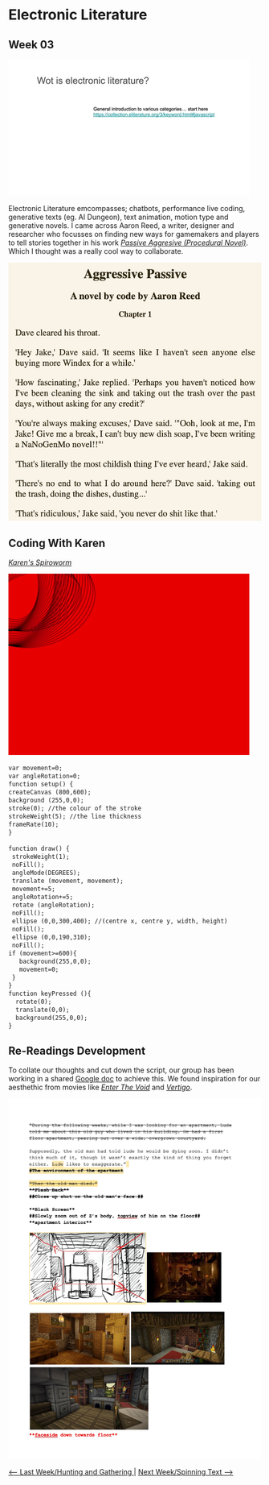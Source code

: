 # Electronic Literature 
## Week 03

![](electronicslides.gif)

Electronic Literature emcompasses; chatbots, performance live coding, generative texts (eg. AI Dungeon), text animation, motion type and generative novels. I came across Aaron Reed, a writer, designer and researcher who focusses on finding new ways for gamemakers and players to tell stories together in his work [*Passive Aggresive (Procedural Novel)*](https://aaronareed.net/bots-and-generative-texts/). Which I thought was a really cool way to collaborate. 

![](AP.jpg)

## Coding With Karen

[*Karen's Spiroworm*](https://bridieotoole.github.io/codewords/week_03/Karens_Spiroworm/)<br>

![](spiroworm.gif)

```
var movement=0;
var angleRotation=0;
function setup() {
createCanvas (800,600);
background (255,0,0);
stroke(0); //the colour of the stroke
strokeWeight(5); //the line thickness
frameRate(10);
}

function draw() {
 strokeWeight(1);
 noFill();
 angleMode(DEGREES);
 translate (movement, movement);
 movement+=5;
 angleRotation+=5;
 rotate (angleRotation);
 noFill();
 ellipse (0,0,300,400); //(centre x, centre y, width, height)
 noFill();
 ellipse (0,0,190,310);
 noFill();
if (movement>=600){
   background(255,0,0);
   movement=0;
 }
}
function keyPressed (){
  rotate(0);
  translate(0,0);
  background(255,0,0);
}
```
## Re-Readings Development 

To collate our thoughts and cut down the script, our group has been working in a shared [Google doc](https://docs.google.com/document/d/19jYVR71h8XhRFNsr-k470x9JxL-L0lmXoieETXrT_1o/edit ) to achieve this. We found inspiration for our aesthethic from movies like [*Enter The Void*](https://en.wikipedia.org/wiki/Enter_the_Void) and [*Vertigo*](https://en.wikipedia.org/wiki/Vertigo_(film)).

![](holshared.jpg)

<a href='https://bridieotoole.github.io/codewords/week_02/'> <-- Last Week/Hunting and Gathering </a> | <a href='https://bridieotoole.github.io/codewords/week_04/'> Next Week/Spinning Text --> </a>
  

